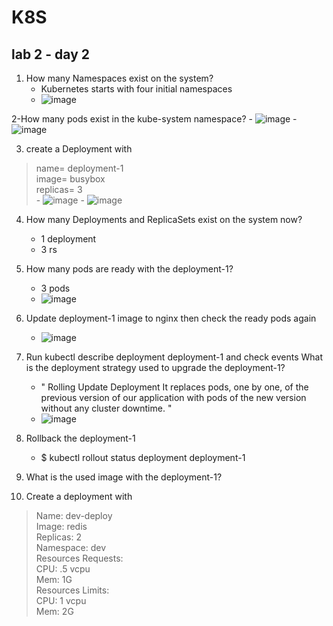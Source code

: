 # K8S 
## lab 2 - day 2

1. How many Namespaces exist on the system?
    - Kubernetes starts with four initial namespaces
    - ![image](https://user-images.githubusercontent.com/28235504/213500122-7d5c3fba-e262-4799-86d1-2df370ee5a5e.png)

2-How many pods exist in the kube-system namespace?
    - ![image](https://user-images.githubusercontent.com/28235504/213501756-a6dc456f-7553-4255-8fa1-032218a99139.png)
    - ![image](https://user-images.githubusercontent.com/28235504/213504707-1464c7f1-d711-4e9b-98c3-e7bb83296046.png)

3. create a Deployment with
> name= deployment-1 <br>
> image= busybox <br>
> replicas= 3 <br>
    - ![image](https://user-images.githubusercontent.com/28235504/213505357-f83f9354-67b1-4451-86b9-b9334ca20c8b.png)
    - ![image](https://user-images.githubusercontent.com/28235504/213505748-d098a360-b6e2-43cc-9394-60d229f47569.png)
 
4. How many Deployments and ReplicaSets exist on the system now?
    - 1 deployment
    - 3 rs
5. How many pods are ready with the deployment-1?
    - 3 pods 
    - ![image](https://user-images.githubusercontent.com/28235504/213511512-9af1e85f-5a2a-47a9-97ac-58a496bec1d3.png)

6. Update deployment-1 image to nginx then check the ready pods again
    - ![image](https://user-images.githubusercontent.com/28235504/213513118-fd974c95-e59b-4ec9-9703-bd0c96f664d9.png)

8. Run kubectl describe deployment deployment-1 and check events What is the deployment strategy used to upgrade the deployment-1?
    - " Rolling Update Deployment  It replaces pods, one by one, of the previous version of our application with pods of the new version without any cluster downtime. "
    - ![image](https://user-images.githubusercontent.com/28235504/213513339-cc3efe7d-857e-4145-aa83-cc05635883fa.png)

8. Rollback the deployment-1 
    - $ kubectl rollout status deployment deployment-1
9. What is the used image with the deployment-1?
10. Create a deployment with <br>
> Name: dev-deploy <br>
> Image: redis <br>
> Replicas: 2<br>
> Namespace: dev<br>
> Resources Requests:<br>
> CPU: .5 vcpu<br>
> Mem: 1G<br>
> Resources Limits:<br>
> CPU: 1 vcpu<br>
> Mem: 2G<br>
